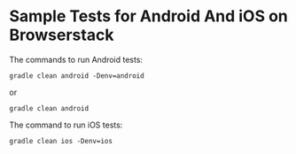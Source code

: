# Sample Tests for Android And iOS on Browserstack

The commands to run Android tests:

```shell
gradle clean android -Denv=android
```

or

```shell
gradle clean android
```

The command to run iOS tests:
```shell
gradle clean ios -Denv=ios
```